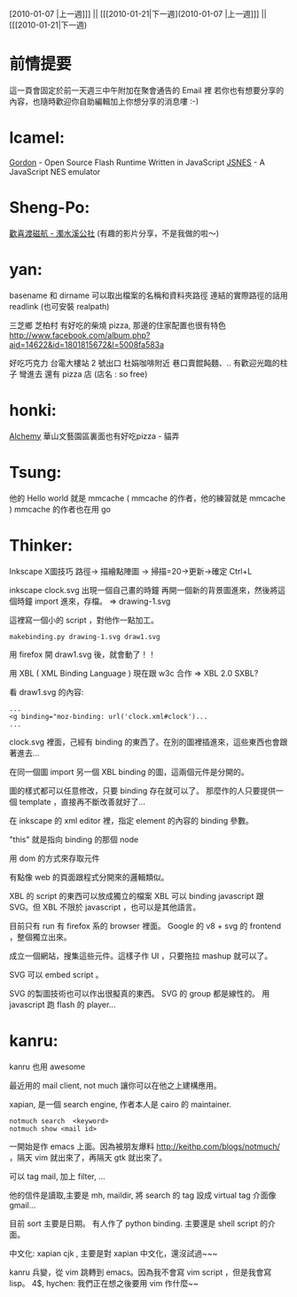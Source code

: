 [2010-01-07 |上一週]]] || [[[2010-01-21|下一週](2010-01-07 |上一週]]] || [[[2010-01-21|下一週)



# 前情提要

這一頁會固定於前一天週三中午附加在聚會通告的 Email 裡
若你也有想要分享的內容，也隨時歡迎你自助編輯加上你想分享的消息嘍 :-)



# lcamel:

[Gordon](http://www.google.com.tw/url?sa=t&source=web&ct=res&cd=1&ved=0CAcQFjAA&url=http%3A%2F%2Fpaulirish.com%2Fwork%2Fgordon%2Fdemos%2F&rct=j&q=javascript+gordon&ei=y_pOS6TXI9WgkQWCvYWsCg&usg=AFQjCNFPyUtNR1yFpnMl7XDWX01oJGjKwQ) - Open Source Flash Runtime Written in JavaScript
[JSNES](http://benfirshman.com/projects/jsnes/) - A JavaScript NES emulator

# Sheng-Po:

[歡喜渡磁航 - 濁水溪公社](http://www.youtube.com/watch?v=3SuHfTl-pTg) (有趣的影片分享，不是我做的啦～)


# yan:

basename 和 dirname 可以取出檔案的名稱和資料夾路徑
連結的實際路徑的話用 readlink (也可安裝 realpath)

三芝鄉 芝柏村
有好吃的柴燒 pizza, 那邊的住家配置也很有特色
<http://www.facebook.com/album.php?aid=14622&id=1801815672&l=5008fa583a>  

好吃巧克力
台電大樓站 2 號出口
杜娟咖啡附近
巷口賣餛飩麵、.. 有歡迎光臨的柱子 彎進去
還有 pizza 店 (店名 : so free)

# honki:

[Alchemy](http://al.chemy.org/)
華山文藝園區裏面也有好吃pizza - 貓弄



# Tsung:

他的 Hello world 就是 mmcache ( mmcache 的作者，他的練習就是 mmcache )
mmcache 的作者也在用 go

# Thinker:

Inkscape X圖技巧 
路徑-> 描繪點陣圖 -> 掃描=20->更新->確定
Ctrl+L

inkscape clock.svg 出現一個自己畫的時鐘
再開一個新的背景圖進來，然後將這個時鐘 import 進來，存檔。 => drawing-1.svg

這裡寫一個小的 script ，對他作一點加工。 


    makebinding.py drawing-1.svg draw1.svg


用 firefox 開 draw1.svg 後，就會動了！！

用 XBL ( XML Binding Language )
現在跟 w3c 合作 => XBL 2.0
SXBL?

看 draw1.svg 的內容:

    ...
    <g binding="moz-binding: url('clock.xml#clock')...
    ...


clock.svg 裡面，己經有 binding 的東西了。在別的圖裡插進來，這些東西也會跟著進去…

在同一個圖 import 另一個 XBL binding 的圖，這兩個元件是分開的。

圖的樣式都可以任意修改，只要 binding 存在就可以了。
那麼作的人只要提供一個 template ，直接再不斷改善就好了…

在 inkscape 的 xml editor 裡，指定 element 的內容的 binding 參數。

"this" 就是指向 binding 的那個 node

用 dom 的方式來存取元件

有點像 web 的頁面跟程式分開來的邏輯類似。

XBL 的 script 的東西可以放成獨立的檔案
XBL 可以 binding javascript 跟 SVG。但 XBL 不限於 javascript ，也可以是其他語言。

目前只有 run 有 firefox 系的 browser 裡面。
Google 的 v8 + svg 的 frontend ，整個獨立出來。

成立一個網站，搜集這些元件。這樣子作 UI ，只要拖拉 mashup 就可以了。

SVG 可以 embed script 。

SVG 的製圖技術也可以作出很擬真的東西。
SVG 的 group 都是線性的。
用 javascript 跑 flash 的 player...

# kanru:

kanru 也用 awesome

最近用的 mail client, not much
讓你可以在他之上建構應用。

xapian, 是一個 search engine, 作者本人是 cairo 的 maintainer.


    notmuch search  <keyword>
    notmuch show <mail id>


一開始是作 emacs 上面。因為被朋友爆料 <http://keithp.com/blogs/notmuch/>   ，隔天 vim 就出來了，再隔天 gtk 就出來了。

可以 tag mail, 加上 filter, ...

他的信件是讀取,主要是 mh, maildir, 
將 search 的 tag 設成 virtual tag
介面像 gmail...

目前 sort 主要是日期。
有人作了 python binding.
主要還是 shell script 的介面。

中文化: xapian cjk , 主要是對 xapian 中文化，還沒試過~~~

kanru 兵變，從 vim 跳轉到 emacs。因為我不會寫 vim script ，但是我會寫 lisp。
4$, hychen: 我們正在想之後要用 vim 作什麼~~